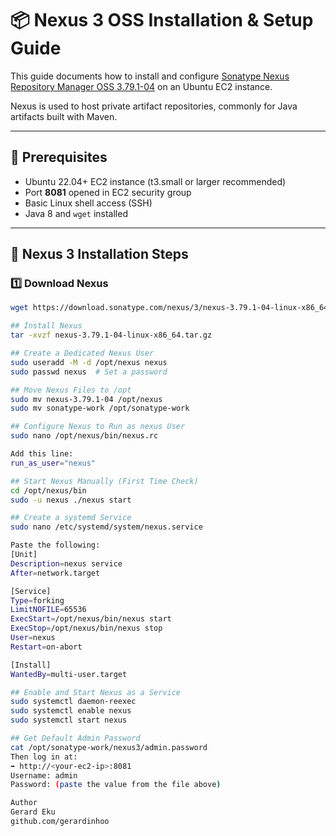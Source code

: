 # 📦 Nexus 3 OSS Installation & Setup Guide


This guide documents how to install and configure [Sonatype Nexus Repository Manager OSS 3.79.1-04](https://download.sonatype.com/nexus/3/nexus-3.79.1-04-linux-x86_64.tar.gz) on an Ubuntu EC2 instance.

Nexus is used to host private artifact repositories, commonly for Java artifacts built with Maven.

---

## 🧰 Prerequisites

- Ubuntu 22.04+ EC2 instance (t3.small or larger recommended)
- Port **8081** opened in EC2 security group
- Basic Linux shell access (SSH)
- Java 8 and `wget` installed

---

## 🔧 Nexus 3 Installation Steps

### 1️⃣ Download Nexus

```bash
wget https://download.sonatype.com/nexus/3/nexus-3.79.1-04-linux-x86_64.tar.gz

## Install Nexus
tar -xvzf nexus-3.79.1-04-linux-x86_64.tar.gz

## Create a Dedicated Nexus User
sudo useradd -M -d /opt/nexus nexus
sudo passwd nexus  # Set a password

## Move Nexus Files to /opt
sudo mv nexus-3.79.1-04 /opt/nexus
sudo mv sonatype-work /opt/sonatype-work

## Configure Nexus to Run as nexus User
sudo nano /opt/nexus/bin/nexus.rc

Add this line:
run_as_user="nexus"

## Start Nexus Manually (First Time Check)
cd /opt/nexus/bin
sudo -u nexus ./nexus start

## Create a systemd Service
sudo nano /etc/systemd/system/nexus.service

Paste the following:
[Unit]
Description=nexus service
After=network.target

[Service]
Type=forking
LimitNOFILE=65536
ExecStart=/opt/nexus/bin/nexus start
ExecStop=/opt/nexus/bin/nexus stop
User=nexus
Restart=on-abort

[Install]
WantedBy=multi-user.target

## Enable and Start Nexus as a Service
sudo systemctl daemon-reexec
sudo systemctl enable nexus
sudo systemctl start nexus

## Get Default Admin Password
cat /opt/sonatype-work/nexus3/admin.password
Then log in at:
➡️ http://<your-ec2-ip>:8081
Username: admin
Password: (paste the value from the file above)

Author
Gerard Eku
github.com/gerardinhoo
